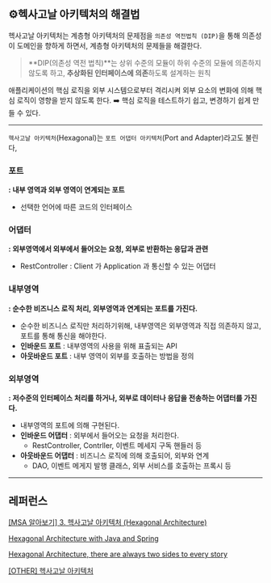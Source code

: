 ## ⚙️헥사고날 아키텍처의 해결법

헥사고날 아키텍처는 계층형 아키텍처의 문제점을 `의존성 역전법칙 (DIP)`을 통해 의존성이 도메인을 향하게 하면서, 계층형 아키텍처의 문제들을 해결한다.

> **DIP(의존성 역전 법칙)**는 상위 수준의 모듈이 하위 수준의 모듈에 의존하지 않도록 하고, **추상화된 인터페이스에 의존**하도록 설계하는 원칙
>

애플리케이션의 핵심 로직을 외부 시스템으로부터 격리시켜 외부 요소의 변화에 의해 핵심 로직이 영향을 받지 않도록 한다. ➡️ 핵심 로직을 테스트하기 쉽고, 변경하기 쉽게 만들 수 있다.

---

`헥사고날 아키텍처`(Hexagonal)는 `포트 어댑터 아키텍처`(Port and Adapter)라고도 불린다,

### **포트**

**: 내부 영역과 외부 영역이 연계되는 포트**

- 선택한 언어에 따른 코드의 인터페이스

### **어댑터**

**: 외부영역에서 외부에서 들어오는 요청, 외부로 반환하는 응답과 관련**

- RestController : Client 가 Application 과 통신할 수 있는 어댑터

### **내부영역**

**: 순수한 비즈니스 로직 처리, 외부영역과 연계되는 포트를 가진다.**

- 순수한 비즈니스 로직만 처리하기위해, 내부영역은 외부영역과 직접 의존하지 않고, 포트를 통해 통신을 해야한다.
- **인바운드 포트** : 내부영역의 사용을 위해 표출되는 API
- **아웃바운드 포트** : 내부 영역이 외부를 호출하는 방법을 정의

### **외부영역**

**: 저수준의 인터페이스 처리를 하거나, 외부로 데이터나 응답을 전송하는 어댑터를 가진다.**

- 내부영역의 포트에 의해 구현된다.
- **인바운드 어댑터** : 외부에서 들어오는 요청을 처리한다.
    - RestController, Contrller, 이벤트 메세지 구독 핸들러 등
- **아웃바운드 어댑터** : 비즈니스 로직에 의해 호출되어, 외부와 연계
    - DAO, 이벤트 메게지 발행 클래스, 외부 서비스를 호출하는 프록시 등

---
## 레퍼런스

[[MSA 알아보기] 3. 헥사고날 아키텍처 (Hexagonal Architecture)](https://velog.io/@mrcocoball2/MSA-알아보기-3.-헥사고날-아키텍처-Hexagonal-Architecture)

[Hexagonal Architecture with Java and Spring](https://reflectoring.io/spring-hexagonal/)

[Hexagonal Architecture, there are always two sides to every story](https://medium.com/ssense-tech/hexagonal-architecture-there-are-always-two-sides-to-every-story-bc0780ed7d9c)

[[OTHER] 헥사고날 아키텍처](https://tgyun615.com/203)
